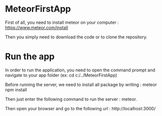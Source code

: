 # MeteorFirstApp

First of all, you need to install meteor on your computer : https://www.meteor.com/install

Then you simply need to download the code or to clone the repository.

# Run the app
In order to run the application, you need to open the command prompt and navigate to your app folder (ex: cd c:/../MeteorFirstApp)

Before running the server, we need to install all package by writing : meteor npm install

Then just enter the following command to run the server : meteor.

Then open your browser and go to the following url : http://localhost:3000/
